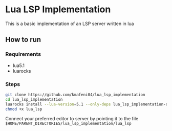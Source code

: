 # Lua LSP Implementation

This is a basic implementation of an LSP server written in lua

## How to run

### Requirements

- lua5.1
- luarocks

### Steps

```sh
git clone https://github.com/kmafeni04/lua_lsp_implementation
cd lua_lsp_implementation
luarocks install --lua-version=5.1 --only-deps lua_lsp_implementation-dev-1.rockspec
chmod +x lua_lsp
```
Connect your preferred editor to server by pointing it to the file `$HOME/PARENT_DIRECTORIES/lua_lsp_implementation/lua_lsp`
